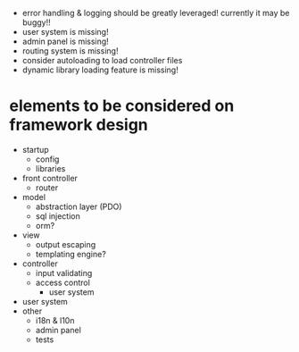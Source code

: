 - error handling & logging should be greatly leveraged! currently it may
  be buggy!!
- user system is missing!
- admin panel is missing!
- routing system is missing!
- consider autoloading to load controller files
- dynamic library loading feature is missing!

elements to be considered on framework design
=============================================

- startup
    - config
    - libraries
- front controller
    - router
- model
    - abstraction layer (PDO)
    - sql injection
    - orm?
- view
    - output escaping
    - templating engine?
- controller
    - input validating
    - access control
        - user system
- user system
- other
    - i18n & l10n
    - admin panel
    - tests
